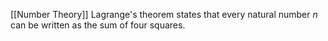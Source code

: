 [[Number Theory]]
Lagrange's theorem states that every natural number $n$ can be written as the sum of four squares.